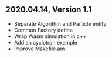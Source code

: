 ## 2020.04.14, Version 1.1
* Separate Algorithm and Particle entity
* Common Factory define
* Wrap Wasm simulation in c++
* Add an cyclotron example
* improve Makefile.am